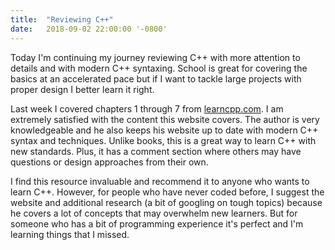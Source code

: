 ```yaml
---
title:  "Reviewing C++"
date:   2018-09-02 22:00:00 '-0800'
---
```


Today I'm continuing my journey reviewing C++ with more attention to details and with modern C++ syntaxing. School is great for covering the basics at an accelerated pace but if I want to tackle large projects with proper design I better learn it right.

Last week I covered chapters 1 through 7 from <a target="_blank" href="https://www.learncpp.com">learncpp.com</a>. I am extremely satisfied with the content this website covers. The author is very knowledgeable and he also keeps his website up to date with modern C++ syntax and techniques. Unlike books, this is a great way to learn C++ with new standards. Plus, it has a comment section where others may have questions or design approaches from their own.

I find this resource invaluable and recommend it to anyone who wants to learn C++. However, for people who have never coded before, I suggest the website and additional research (a bit of googling on tough topics) because he covers a lot of concepts that may overwhelm new learners. But for someone who has a bit of programming experience it's perfect and I'm learning things that I missed.
